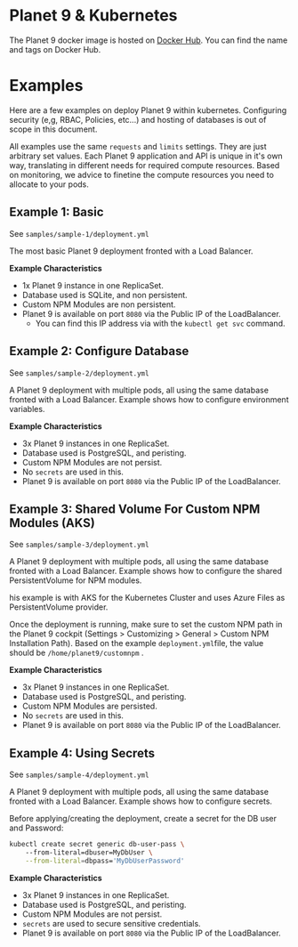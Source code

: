# Planet 9 & Kubernetes

The Planet 9 docker image is hosted on [Docker Hub](https://hub.docker.com/r/neptunesoftware/planet9).
You can find the name and tags on Docker Hub.

# Examples

Here are a few examples on deploy Planet 9 within kubernetes. Configuring security (e,g, RBAC, Policies, etc...) and hosting of databases is out of scope in this document.

All examples use the same `requests` and `limits` settings. They are just arbitrary set values. Each Planet 9 application and API is unique in it's own way, translating in different needs for required compute resources. Based on monitoring, we advice to finetine the compute resources you need to allocate to your pods.

## Example 1: Basic

See `samples/sample-1/deployment.yml`

The most basic Planet 9 deployment fronted with a Load Balancer.

**Example Characteristics**
* 1x Planet 9 instance in one ReplicaSet.
* Database used is SQLite, and non persistent.
* Custom NPM Modules are non persistent.
* Planet 9 is available on port `8080` via the Public IP of the LoadBalancer. 
    * You can find this IP address via with the `kubectl get svc` command.

## Example 2: Configure Database

See `samples/sample-2/deployment.yml`

A Planet 9 deployment with multiple pods, all using the same database fronted with a Load Balancer. Example shows how to configure environment variables.

**Example Characteristics**
* 3x Planet 9 instances in one ReplicaSet.
* Database used is PostgreSQL, and peristing.
* Custom NPM Modules are not persist.
* No `secrets` are used in this.
* Planet 9 is available on port `8080` via the Public IP of the LoadBalancer. 

## Example 3: Shared Volume For Custom NPM Modules (AKS)

See `samples/sample-3/deployment.yml`

A Planet 9 deployment with multiple pods, all using the same database fronted with a Load Balancer. Example shows how to configure the shared PersistentVolume for NPM modules.

his example is with AKS for the Kubernetes Cluster and uses Azure Files as PersistentVolume provider.

Once the deployment is running, make sure to set the custom NPM path in the Planet 9 cockpit (Settings > Customizing > General > Custom NPM Installation Path). Based on the example `deployment.yml`file, the value should be `/home/planet9/customnpm` .

**Example Characteristics**
* 3x Planet 9 instances in one ReplicaSet.
* Database used is PostgreSQL, and peristing.
* Custom NPM Modules are persisted.
* No `secrets` are used in this.
* Planet 9 is available on port `8080` via the Public IP of the LoadBalancer. 

## Example 4: Using Secrets 

See `samples/sample-4/deployment.yml`

A Planet 9 deployment with multiple pods, all using the same database fronted with a Load Balancer. Example shows how to configure secrets.

Before applying/creating the deployment, create a secret for the DB user and Password:
```bash
kubectl create secret generic db-user-pass \ 
    --from-literal=dbuser=MyDbUser \
    --from-literal=dbpass='MyDbUserPassword'
```

**Example Characteristics**
* 3x Planet 9 instances in one ReplicaSet.
* Database used is PostgreSQL, and peristing.
* Custom NPM Modules are not persist.
* `secrets` are used to secure sensitive credentials.
* Planet 9 is available on port `8080` via the Public IP of the LoadBalancer. 